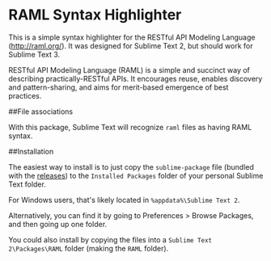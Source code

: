 RAML Syntax Highlighter
=======================

This is a simple syntax highlighter for the RESTful API Modeling Language (http://raml.org/). It was designed for Sublime Text 2, but should work for Sublime Text 3.

RESTful API Modeling Language (RAML) is a simple and succinct way of describing practically-RESTful APIs. It encourages reuse, enables discovery and pattern-sharing, and aims for merit-based emergence of best practices.

##File associations

With this package, Sublime Text will recognize `raml` files as having RAML syntax.

##Installation

The easiest way to install is to just copy the `sublime-package` file (bundled with the [releases](hhttps://github.com/restful-api-modeling-lang/raml-sumblime-plugin/releases)) to the `Installed Packages` folder of your personal Sublime Text folder.

For Windows users, that's likely located in `%appdata%\Sublime Text 2`.

Alternatively, you can find it by going to Preferences > Browse Packages, and then going up one folder.

You could also install by copying the files into a `Sublime Text 2\Packages\RAML` folder (making the `RAML` folder).
